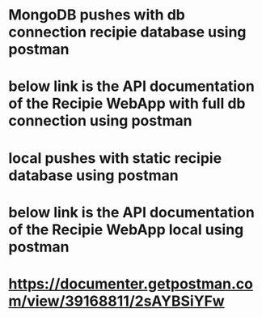 # MongoDB pushes with db connection recipie database using postman
# below link is the API documentation of the Recipie WebApp with full db connection using postman




# local pushes with static recipie database using postman
# below link is the API documentation of the Recipie WebApp local using postman
# https://documenter.getpostman.com/view/39168811/2sAYBSiYFw
 
